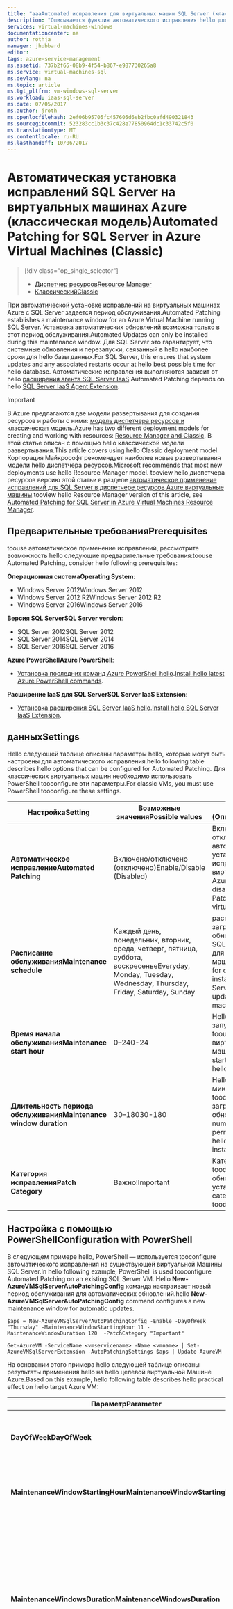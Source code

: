 ```yaml
---
title: "aaaAutomated исправления для виртуальных машин SQL Server (классические) | Документы Microsoft"
description: "Описывается функция автоматического исправления hello для SQL Server виртуальных машин, работающих в Azure с помощью режима hello классического развертывания."
services: virtual-machines-windows
documentationcenter: na
author: rothja
manager: jhubbard
editor: 
tags: azure-service-management
ms.assetid: 737b2f65-08b9-4f54-b867-e987730265a8
ms.service: virtual-machines-sql
ms.devlang: na
ms.topic: article
ms.tgt_pltfrm: vm-windows-sql-server
ms.workload: iaas-sql-server
ms.date: 07/05/2017
ms.author: jroth
ms.openlocfilehash: 2ef06b95705fc457605d6eb2fbc0afd490321843
ms.sourcegitcommit: 523283cc1b3c37c428e77850964dc1c33742c5f0
ms.translationtype: MT
ms.contentlocale: ru-RU
ms.lasthandoff: 10/06/2017
---
```

# <a name="automated-patching-for-sql-server-in-azure-virtual-machines-classic"></a><span data-ttu-id="a5e9b-103">Автоматическая установка исправлений SQL Server на виртуальных машинах Azure (классическая модель)</span><span class="sxs-lookup"><span data-stu-id="a5e9b-103">Automated Patching for SQL Server in Azure Virtual Machines (Classic)</span></span>
> [!div class="op_single_selector"]
> * [<span data-ttu-id="a5e9b-104">Диспетчер ресурсов</span><span class="sxs-lookup"><span data-stu-id="a5e9b-104">Resource Manager</span></span>](../sql/virtual-machines-windows-sql-automated-patching.md)
> * [<span data-ttu-id="a5e9b-105">Классический</span><span class="sxs-lookup"><span data-stu-id="a5e9b-105">Classic</span></span>](../classic/sql-automated-patching.md)
> 
> 

<span data-ttu-id="a5e9b-106">При автоматической установке исправлений на виртуальных машинах Azure с SQL Server задается период обслуживания.</span><span class="sxs-lookup"><span data-stu-id="a5e9b-106">Automated Patching establishes a maintenance window for an Azure Virtual Machine running SQL Server.</span></span> <span data-ttu-id="a5e9b-107">Установка автоматических обновлений возможна только в этот период обслуживания.</span><span class="sxs-lookup"><span data-stu-id="a5e9b-107">Automated Updates can only be installed during this maintenance window.</span></span> <span data-ttu-id="a5e9b-108">Для SQL Server это гарантирует, что системные обновления и перезапуски, связанный в hello наиболее сроки для hello базы данных.</span><span class="sxs-lookup"><span data-stu-id="a5e9b-108">For SQL Server, this ensures that system updates and any associated restarts occur at hello best possible time for hello database.</span></span> <span data-ttu-id="a5e9b-109">Автоматические исправления выполняются зависит от hello [расширения агента SQL Server IaaS](../classic/sql-server-agent-extension.md).</span><span class="sxs-lookup"><span data-stu-id="a5e9b-109">Automated Patching depends on hello [SQL Server IaaS Agent Extension](../classic/sql-server-agent-extension.md).</span></span>

> [!IMPORTANT] 
> <span data-ttu-id="a5e9b-110">В Azure предлагаются две модели развертывания для создания ресурсов и работы с ними: [модель диспетчера ресурсов и классическая модель](../../../azure-resource-manager/resource-manager-deployment-model.md).</span><span class="sxs-lookup"><span data-stu-id="a5e9b-110">Azure has two different deployment models for creating and working with resources: [Resource Manager and Classic](../../../azure-resource-manager/resource-manager-deployment-model.md).</span></span> <span data-ttu-id="a5e9b-111">В этой статье описан с помощью hello классической модели развертывания.</span><span class="sxs-lookup"><span data-stu-id="a5e9b-111">This article covers using hello Classic deployment model.</span></span> <span data-ttu-id="a5e9b-112">Корпорация Майкрософт рекомендует наиболее новые развертывания модели hello диспетчера ресурсов.</span><span class="sxs-lookup"><span data-stu-id="a5e9b-112">Microsoft recommends that most new deployments use hello Resource Manager model.</span></span> <span data-ttu-id="a5e9b-113">tooview hello диспетчера ресурсов версию этой статьи в разделе [автоматическое применение исправлений для SQL Server в диспетчере ресурсов Azure виртуальные машины](../sql/virtual-machines-windows-sql-automated-patching.md).</span><span class="sxs-lookup"><span data-stu-id="a5e9b-113">tooview hello Resource Manager version of this article, see [Automated Patching for SQL Server in Azure Virtual Machines Resource Manager](../sql/virtual-machines-windows-sql-automated-patching.md).</span></span>

## <a name="prerequisites"></a><span data-ttu-id="a5e9b-114">Предварительные требования</span><span class="sxs-lookup"><span data-stu-id="a5e9b-114">Prerequisites</span></span>
<span data-ttu-id="a5e9b-115">toouse автоматическое применение исправлений, рассмотрите возможность hello следующие предварительные требования:</span><span class="sxs-lookup"><span data-stu-id="a5e9b-115">toouse Automated Patching, consider hello following prerequisites:</span></span>

<span data-ttu-id="a5e9b-116">**Операционная система**</span><span class="sxs-lookup"><span data-stu-id="a5e9b-116">**Operating System**:</span></span>

* <span data-ttu-id="a5e9b-117">Windows Server 2012</span><span class="sxs-lookup"><span data-stu-id="a5e9b-117">Windows Server 2012</span></span>
* <span data-ttu-id="a5e9b-118">Windows Server 2012 R2</span><span class="sxs-lookup"><span data-stu-id="a5e9b-118">Windows Server 2012 R2</span></span>
* <span data-ttu-id="a5e9b-119">Windows Server 2016</span><span class="sxs-lookup"><span data-stu-id="a5e9b-119">Windows Server 2016</span></span>

<span data-ttu-id="a5e9b-120">**Версия SQL Server**</span><span class="sxs-lookup"><span data-stu-id="a5e9b-120">**SQL Server version**:</span></span>

* <span data-ttu-id="a5e9b-121">SQL Server 2012</span><span class="sxs-lookup"><span data-stu-id="a5e9b-121">SQL Server 2012</span></span>
* <span data-ttu-id="a5e9b-122">SQL Server 2014</span><span class="sxs-lookup"><span data-stu-id="a5e9b-122">SQL Server 2014</span></span>
* <span data-ttu-id="a5e9b-123">SQL Server 2016</span><span class="sxs-lookup"><span data-stu-id="a5e9b-123">SQL Server 2016</span></span>

<span data-ttu-id="a5e9b-124">**Azure PowerShell**</span><span class="sxs-lookup"><span data-stu-id="a5e9b-124">**Azure PowerShell**:</span></span>

* <span data-ttu-id="a5e9b-125">[Установка последних команд Azure PowerShell hello](/powershell/azure/overview).</span><span class="sxs-lookup"><span data-stu-id="a5e9b-125">[Install hello latest Azure PowerShell commands](/powershell/azure/overview).</span></span>

<span data-ttu-id="a5e9b-126">**Расширение IaaS для SQL Server**</span><span class="sxs-lookup"><span data-stu-id="a5e9b-126">**SQL Server IaaS Extension**:</span></span>

* <span data-ttu-id="a5e9b-127">[Установка расширения SQL Server IaaS hello](../classic/sql-server-agent-extension.md).</span><span class="sxs-lookup"><span data-stu-id="a5e9b-127">[Install hello SQL Server IaaS Extension](../classic/sql-server-agent-extension.md).</span></span>

## <a name="settings"></a><span data-ttu-id="a5e9b-128">данных</span><span class="sxs-lookup"><span data-stu-id="a5e9b-128">Settings</span></span>
<span data-ttu-id="a5e9b-129">Hello следующей таблице описаны параметры hello, которые могут быть настроены для автоматического исправления.</span><span class="sxs-lookup"><span data-stu-id="a5e9b-129">hello following table describes hello options that can be configured for Automated Patching.</span></span> <span data-ttu-id="a5e9b-130">Для классических виртуальных машин необходимо использовать PowerShell tooconfigure эти параметры.</span><span class="sxs-lookup"><span data-stu-id="a5e9b-130">For classic VMs, you must use PowerShell tooconfigure these settings.</span></span>

| <span data-ttu-id="a5e9b-131">Настройка</span><span class="sxs-lookup"><span data-stu-id="a5e9b-131">Setting</span></span> | <span data-ttu-id="a5e9b-132">Возможные значения</span><span class="sxs-lookup"><span data-stu-id="a5e9b-132">Possible values</span></span> | <span data-ttu-id="a5e9b-133">Description (Описание)</span><span class="sxs-lookup"><span data-stu-id="a5e9b-133">Description</span></span> |
| --- | --- | --- |
| <span data-ttu-id="a5e9b-134">**Автоматическое исправление**</span><span class="sxs-lookup"><span data-stu-id="a5e9b-134">**Automated Patching**</span></span> |<span data-ttu-id="a5e9b-135">Включено/отключено (отключено)</span><span class="sxs-lookup"><span data-stu-id="a5e9b-135">Enable/Disable (Disabled)</span></span> |<span data-ttu-id="a5e9b-136">Включает или отключает автоматическую установку исправлений для виртуальной машины Azure.</span><span class="sxs-lookup"><span data-stu-id="a5e9b-136">Enables or disables Automated Patching for an Azure virtual machine.</span></span> |
| <span data-ttu-id="a5e9b-137">**Расписание обслуживания**</span><span class="sxs-lookup"><span data-stu-id="a5e9b-137">**Maintenance schedule**</span></span> |<span data-ttu-id="a5e9b-138">Каждый день, понедельник, вторник, среда, четверг, пятница, суббота, воскресенье</span><span class="sxs-lookup"><span data-stu-id="a5e9b-138">Everyday, Monday, Tuesday, Wednesday, Thursday, Friday, Saturday, Sunday</span></span> |<span data-ttu-id="a5e9b-139">расписание Hello загрузку и установку обновлений Windows, SQL Server и Microsoft для виртуальной машины.</span><span class="sxs-lookup"><span data-stu-id="a5e9b-139">hello schedule for downloading and installing Windows, SQL Server, and Microsoft updates for your virtual machine.</span></span> |
| <span data-ttu-id="a5e9b-140">**Время начала обслуживания**</span><span class="sxs-lookup"><span data-stu-id="a5e9b-140">**Maintenance start hour**</span></span> |<span data-ttu-id="a5e9b-141">0–24</span><span class="sxs-lookup"><span data-stu-id="a5e9b-141">0-24</span></span> |<span data-ttu-id="a5e9b-142">Hello локальном запуске время tooupdate hello виртуальной машины.</span><span class="sxs-lookup"><span data-stu-id="a5e9b-142">hello local start time tooupdate hello virtual machine.</span></span> |
| <span data-ttu-id="a5e9b-143">**Длительность периода обслуживания**</span><span class="sxs-lookup"><span data-stu-id="a5e9b-143">**Maintenance window duration**</span></span> |<span data-ttu-id="a5e9b-144">30–180</span><span class="sxs-lookup"><span data-stu-id="a5e9b-144">30-180</span></span> |<span data-ttu-id="a5e9b-145">Hello количество минут, разрешенных toocomplete hello загрузки и установки обновлений.</span><span class="sxs-lookup"><span data-stu-id="a5e9b-145">hello number of minutes permitted toocomplete hello download and installation of updates.</span></span> |
| <span data-ttu-id="a5e9b-146">**Категория исправления**</span><span class="sxs-lookup"><span data-stu-id="a5e9b-146">**Patch Category**</span></span> |<span data-ttu-id="a5e9b-147">Важно!</span><span class="sxs-lookup"><span data-stu-id="a5e9b-147">Important</span></span> |<span data-ttu-id="a5e9b-148">Категория Hello toodownload обновлений и установить.</span><span class="sxs-lookup"><span data-stu-id="a5e9b-148">hello category of updates toodownload and install.</span></span> |

## <a name="configuration-with-powershell"></a><span data-ttu-id="a5e9b-149">Настройка с помощью PowerShell</span><span class="sxs-lookup"><span data-stu-id="a5e9b-149">Configuration with PowerShell</span></span>
<span data-ttu-id="a5e9b-150">В следующем примере hello, PowerShell — используется tooconfigure автоматического исправления на существующей виртуальной Машины SQL Server.</span><span class="sxs-lookup"><span data-stu-id="a5e9b-150">In hello following example, PowerShell is used tooconfigure Automated Patching on an existing SQL Server VM.</span></span> <span data-ttu-id="a5e9b-151">Hello **New-AzureVMSqlServerAutoPatchingConfig** команда настраивает новый период обслуживания для автоматических обновлений.</span><span class="sxs-lookup"><span data-stu-id="a5e9b-151">hello **New-AzureVMSqlServerAutoPatchingConfig** command configures a new maintenance window for automatic updates.</span></span>

    $aps = New-AzureVMSqlServerAutoPatchingConfig -Enable -DayOfWeek "Thursday" -MaintenanceWindowStartingHour 11 -MaintenanceWindowDuration 120  -PatchCategory "Important"

    Get-AzureVM -ServiceName <vmservicename> -Name <vmname> | Set-AzureVMSqlServerExtension -AutoPatchingSettings $aps | Update-AzureVM

<span data-ttu-id="a5e9b-152">На основании этого примера hello следующей таблице описаны результаты применения hello на hello целевой виртуальной Машине Azure.</span><span class="sxs-lookup"><span data-stu-id="a5e9b-152">Based on this example, hello following table describes hello practical effect on hello target Azure VM:</span></span>

| <span data-ttu-id="a5e9b-153">Параметр</span><span class="sxs-lookup"><span data-stu-id="a5e9b-153">Parameter</span></span> | <span data-ttu-id="a5e9b-154">Результат</span><span class="sxs-lookup"><span data-stu-id="a5e9b-154">Effect</span></span> |
| --- | --- |
| <span data-ttu-id="a5e9b-155">**DayOfWeek**</span><span class="sxs-lookup"><span data-stu-id="a5e9b-155">**DayOfWeek**</span></span> |<span data-ttu-id="a5e9b-156">Исправления устанавливаются каждый четверг.</span><span class="sxs-lookup"><span data-stu-id="a5e9b-156">Patches installed every Thursday.</span></span> |
| <span data-ttu-id="a5e9b-157">**MaintenanceWindowStartingHour**</span><span class="sxs-lookup"><span data-stu-id="a5e9b-157">**MaintenanceWindowStartingHour**</span></span> |<span data-ttu-id="a5e9b-158">Установка обновлений начинается в 11:00.</span><span class="sxs-lookup"><span data-stu-id="a5e9b-158">Begin updates at 11:00am.</span></span> |
| <span data-ttu-id="a5e9b-159">**MaintenanceWindowsDuration**</span><span class="sxs-lookup"><span data-stu-id="a5e9b-159">**MaintenanceWindowsDuration**</span></span> |<span data-ttu-id="a5e9b-160">Обновления должны быть установлены в течение 120 минут.</span><span class="sxs-lookup"><span data-stu-id="a5e9b-160">Patches must be installed within 120 minutes.</span></span> <span data-ttu-id="a5e9b-161">На основании времени начала hello, они должны выполнить с 1:00 pm.</span><span class="sxs-lookup"><span data-stu-id="a5e9b-161">Based on hello start time, they must complete by 1:00pm.</span></span> |
| <span data-ttu-id="a5e9b-162">**PatchCategory**</span><span class="sxs-lookup"><span data-stu-id="a5e9b-162">**PatchCategory**</span></span> |<span data-ttu-id="a5e9b-163">Hello только возможных для этого параметра задается значение «Важно!».</span><span class="sxs-lookup"><span data-stu-id="a5e9b-163">hello only possible setting for this parameter is “Important”.</span></span> |

<span data-ttu-id="a5e9b-164">Он может занять несколько минут tooinstall и настроить агент SQL Server IaaS hello.</span><span class="sxs-lookup"><span data-stu-id="a5e9b-164">It could take several minutes tooinstall and configure hello SQL Server IaaS Agent.</span></span>

<span data-ttu-id="a5e9b-165">toodisable автоматического исправления выполнения hello же сценарий, не hello - toohello включить параметр New-AzureVMSqlServerAutoPatchingConfig.</span><span class="sxs-lookup"><span data-stu-id="a5e9b-165">toodisable Automated Patching, run hello same script without hello -Enable parameter toohello New-AzureVMSqlServerAutoPatchingConfig.</span></span> <span data-ttu-id="a5e9b-166">Как и установки, может занять несколько минут toodisable автоматических исправлений.</span><span class="sxs-lookup"><span data-stu-id="a5e9b-166">As with installation, it can take several minutes toodisable Automated Patching.</span></span>

## <a name="next-steps"></a><span data-ttu-id="a5e9b-167">Дальнейшие действия</span><span class="sxs-lookup"><span data-stu-id="a5e9b-167">Next steps</span></span>
<span data-ttu-id="a5e9b-168">Сведения о других доступных задачах автоматизации см. в разделе [Расширение агента IaaS для SQL Server](../classic/sql-server-agent-extension.md).</span><span class="sxs-lookup"><span data-stu-id="a5e9b-168">For information about other available automation tasks, see [SQL Server IaaS Agent Extension](../classic/sql-server-agent-extension.md).</span></span>

<span data-ttu-id="a5e9b-169">Дополнительные сведения о запуске SQL Server на виртуальных машинах Azure см. в [обзоре использования SQL Server на виртуальных машинах Azure](../sql/virtual-machines-windows-sql-server-iaas-overview.md).</span><span class="sxs-lookup"><span data-stu-id="a5e9b-169">For more information about running SQL Server on Azure VMs, see [SQL Server on Azure Virtual Machines overview](../sql/virtual-machines-windows-sql-server-iaas-overview.md).</span></span>

